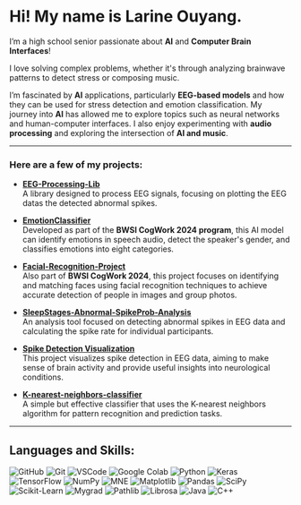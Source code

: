 # Hi! My name is Larine Ouyang.

I’m a high school senior passionate about **AI** and **Computer Brain Interfaces**!

I love solving complex problems, whether it's through analyzing brainwave patterns to detect stress or composing music.

I’m fascinated by **AI** applications, particularly **EEG-based models** and how they can be used for stress detection and emotion classification. My journey into **AI** has allowed me to explore topics such as neural networks and human-computer interfaces. I also enjoy experimenting with **audio processing** and exploring the intersection of **AI and music**.

---

### Here are a few of my projects:

- **[EEG-Processing-Lib](https://github.com/larineoy/EEG-Processing-Lib)**  
  A library designed to process EEG signals, focusing on plotting the EEG datas the detected abnormal spikes.

- **[EmotionClassifier](https://github.com/larineoy/EmotionClassifier)**  
  Developed as part of the **BWSI CogWork 2024 program**, this AI model can identify emotions in speech audio, detect the speaker's gender, and classifies emotions into eight categories.

- **[Facial-Recognition-Project](https://github.com/larineoy/Facial-Recognition-Project)**  
  Also part of **BWSI CogWork 2024**, this project focuses on identifying and matching faces using facial recognition techniques to achieve accurate detection of people in images and group photos.

- **[SleepStages-Abnormal-SpikeProb-Analysis](https://github.com/larineoy/SleepStages-Abnormal-SpikeProb-Analysis)**  
  An analysis tool focused on detecting abnormal spikes in EEG data and calculating the spike rate for individual participants.

- **[Spike Detection Visualization](https://github.com/larineoy/Spike_Detection_Visualization)**  
  This project visualizes spike detection in EEG data, aiming to make sense of brain activity and provide useful insights into neurological conditions.

- **[K-nearest-neighbors-classifier](https://github.com/larineoy/K-nearest-neighbors-classfier)**  
  A simple but effective classifier that uses the K-nearest neighbors algorithm for pattern recognition and prediction tasks.

---

## Languages and Skills:

![GitHub](https://img.shields.io/badge/-GitHub-181717?style=flat-square&logo=github)
![Git](https://img.shields.io/badge/-Git-F05032?style=flat-square&logo=git&logoColor=white)
![VSCode](https://img.shields.io/badge/-VSCode-007ACC?style=flat-square&logo=visual-studio-code&logoColor=white)
![Google Colab](https://img.shields.io/badge/-Colab-F9AB00?style=flat-square&logo=google-colab&logoColor=white)
![Python](https://img.shields.io/badge/-Python-3776AB?style=flat-square&logo=python&logoColor=white)
![Keras](https://img.shields.io/badge/-Keras-D00000?style=flat-square&logo=keras&logoColor=white)
![TensorFlow](https://img.shields.io/badge/-TensorFlow-FF6F00?style=flat-square&logo=tensorflow&logoColor=white)
![NumPy](https://img.shields.io/badge/-NumPy-013243?style=flat-square&logo=numpy&logoColor=white)
![MNE](https://img.shields.io/badge/-MNE-00A0E0?style=flat-square&logoColor=white)
![Matplotlib](https://img.shields.io/badge/-Matplotlib-11557C?style=flat-square&logo=python&logoColor=white)
![Pandas](https://img.shields.io/badge/-Pandas-150458?style=flat-square&logo=pandas&logoColor=white)
![SciPy](https://img.shields.io/badge/-SciPy-8CAAE6?style=flat-square&logo=scipy&logoColor=white)
![Scikit-Learn](https://img.shields.io/badge/-Scikit_Learn-F7931E?style=flat-square&logo=scikit-learn&logoColor=white)
![Mygrad](https://img.shields.io/badge/-Mygrad-FF6F00?style=flat-square&logo=python&logoColor=white)
![Pathlib](https://img.shields.io/badge/-Pathlib-3776AB?style=flat-square&logo=python&logoColor=white)
![Librosa](https://img.shields.io/badge/-Librosa-0A97F5?style=flat-square&logo=python&logoColor=white)
![Java](https://img.shields.io/badge/-Java-007396?style=flat-square&logo=java&logoColor=white)
![C++](https://img.shields.io/badge/-C++-00599C?style=flat-square&logo=cplusplus&logoColor=white)

